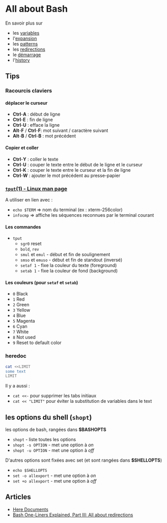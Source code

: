 # All about Bash

En savoir plus sur 
- les [variables](./variables)
- l'[expansion](./expansion)
- les [patterns](./patterns)
- les [redirections](./redirection)
- le [démarrage](./bash_startup)
- l'[history](./history)

## Tips

### Racourcis claviers
#### déplacer le curseur
- **Ctrl**-**A** : début de ligne
- **Ctrl**-**E** : fin de ligne
- **Ctrl**-**U** : efface la ligne
- **Alt**-**F** / **Ctrl**-**F**: mot suivant / caractère suivant
- **Alt**-**B** / **Ctrl**-**B** : mot précédent

#### Copier et coller
- **Ctrl**-**Y** : coller le texte
- **Ctrl**-**U** : couper le texte entre le début de le ligne et le curseur
- **Ctrl**-**K** : couper le texte entre le curseur et la fin de ligne
- **Ctrl**-**W** : ajouter le mot précédent au presse-papier 

### [`tput`(1) - Linux man page](https://linux.die.net/man/1/tput)
A utiliser en lien avec :
- `echo $TERM` => nom du terminal (ex : xterm-256color)
- `infocmp` => affiche les séquences reconnues par le terminal courant

#### Les commandes
- `tput` 
  - `sgr0` reset
  - `bold`, `rev`
  - `smul` et `emul` - début et fin de soulignement
  - `smso` et `emuso` - début et fin de standout (inversé)
  - `setaf 1` - fixe la couleur du texte (foreground)
  - `setab 1` - fixe la couleur de fond (background)

#### Les couleurs (pour `setaf` et `setab`)
- `0` 	Black
- `1` 	Red
- `2` 	Green
- `3` 	Yellow
- `4` 	Blue
- `5` 	Magenta
- `6` 	Cyan
- `7` 	White
- `8` 	Not used
- `9` 	Reset to default color

### 


### heredoc

```bash 
cat <<LIMIT
some text
LIMIT
```

Il y a aussi :
* ```cat <<-``` pour supprimer les tabs initiaux
* ```cat << "LIMIT"``` pour éviter la substitution de variables dans le text

## les options du shell (`shopt`)

les options de bash, rangées dans **$BASHOPTS**
- `shopt` - liste toutes les options
- `shopt -s OPTION` - met une option à *on*
- `shopt -u OPTION` - met une option à *off*

D'autres options sont fixées avec set (et sont rangées dans **$SHELLOPTS**)
- `echo $SHELLOPTS`
- `set -o allexport` - met une option à *on*
- `set +o allexport` - met une option à *off*
## Articles

* [Here Documents](http://tldp.org/LDP/abs/html/here-docs.html)
* [Bash One-Liners Explained, Part III: All about redirections](https://catonmat.net/bash-one-liners-explained-part-three)

